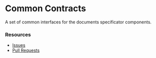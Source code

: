 # Common Contracts

A set of common interfaces for the documents specificator components.

### Resources

- [Issues](https://github.com/spec-doc/specificator/issues)
- [Pull Requests](https://github.com/spec-doc/specificator/pulls)
